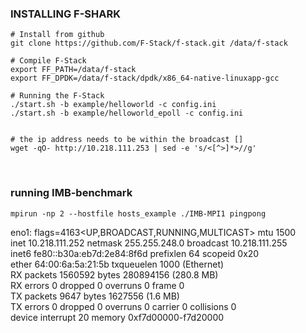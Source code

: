 ### INSTALLING F-SHARK
```
# Install from github
git clone https://github.com/F-Stack/f-stack.git /data/f-stack

# Compile F-Stack
export FF_PATH=/data/f-stack
export FF_DPDK=/data/f-stack/dpdk/x86_64-native-linuxapp-gcc

# Running the F-Stack
./start.sh -b example/helloworld -c config.ini
./start.sh -b example/helloworld_epoll -c config.ini


# the ip address needs to be within the broadcast []
wget -qO- http://10.218.111.253 | sed -e 's/<[^>]*>//g'
```

<br>


### running IMB-benchmark
```
mpirun -np 2 --hostfile hosts_example ./IMB-MPI1 pingpong
```

eno1: flags=4163<UP,BROADCAST,RUNNING,MULTICAST>  mtu 1500                     
        inet 10.218.111.252  netmask 255.255.248.0  broadcast 10.218.111.255   
        inet6 fe80::b30a:eb7d:2e84:8f6d  prefixlen 64  scopeid 0x20<link>      
        ether 64:00:6a:5a:21:5b  txqueuelen 1000  (Ethernet)                   
        RX packets 1560592  bytes 280894156 (280.8 MB)                         
        RX errors 0  dropped 0  overruns 0  frame 0                            
        TX packets 9647  bytes 1627556 (1.6 MB)                                
        TX errors 0  dropped 0 overruns 0  carrier 0  collisions 0             
        device interrupt 20  memory 0xf7d00000-f7d20000                        
